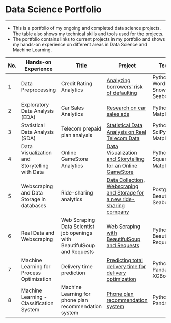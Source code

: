 # Data Science Portfolio

---

- This is a portfolio of my ongoing and completed data science projects. The table also shows my technical skills and tools used for the projects.
- The portfolio contains links to current projects in my portfolio and shows my hands-on experience on different areas in Data Science and Machine Learning.

| No. |    Hands-on Experience |            Title                 |        Project       | Technical skills       |  Completed   |
|---- |   -------------------- |   ------------------------------ |     -------------   |--------------- |  ---------   |
|1    |   Data Preprocessing   |     Credit Rating Analytics          | [Analyzing borrowers’ risk of defaulting](https://github.com/chuksoo/credit_rating_analytics/blob/main/credit_rating_analytics.ipynb)           | Python, NLTK, WordNetLemmatizer, SnowballStemmer, Seaborn, Matplotlib |       &#9745; |
|2    |   Exploratory Data Analysis (EDA)   | Car Sales Analytics          | [Research on car sales ads](https://github.com/chuksoo/vehicle_price_analytics/blob/main/car_sales_EDA.ipynb)           | Python, Seaborn, Matplotlib |       &#9745; |
|3    |   Statistical Data Analysis (SDA)   | Telecom prepaid plan analysis       | [Statistical Data Analysis on Real Telecom Data](https://github.com/chuksoo/telecom_prepaid_plan_analytics/blob/main/megaline_phone_plan_SDA.ipynb)           | Python, Numpy, SciPy, Seaborn, Matplotlib |       &#9745; |
|4    |   Data Visualization and Storytelling with Data   | Online GameStore Analytics       | [Data Visualization and Storytelling for an Online GameStore](https://github.com/chuksoo/online_gamestore_analytics/blob/main/online_gamestore_analytics.ipynb)           | Python, Pandas, Squarify, Seaborn, Matplotlib |       &#9745; |
|5    |   Webscraping and Data Storage in databases  | Ride-sharing analytics       | [Data Collection, Webscraping and Storage for a new ride-sharing company](https://github.com/chuksoo/ride_sharing_analytics/blob/main/ride_sharing_SQL.ipynb)           | PostgreSQL, Python, BeautifulSoup, Seaborn, Matplotlib |       &#9744; |
|6    |   Real Data and Webscraping  | Web Scraping Data Scientist job openings with BeautifulSoup and Requests    | [Web Scraping with BeautifulSoup and Requests](https://github.com/chuksoo/bs4-web-scraper/blob/main/PyScrape.ipynb)           | Python, BeautifulSoup, Requests |       &#9745; |
|7    |   Machine Learning for Process Optimization  | Delivery time prediction   | [Predicting total delivery time for delivery optimization](https://github.com/chuksoo/dash_to_predict/blob/main/dash_predictML.ipynb)           | Python, ScikitLearn, Pandas, Seaborn, XGBoost |       &#9744; |
|8    |   Machine Learning - Classification System  | Machine Learning for phone plan recommendation system    | [Phone plan recommendation system](https://github.com/chuksoo/telecom_recommender_systemML/blob/main/telecom_recommender_systemML.ipynb)           | Python, ScikitLearn, Pandas |       &#9744; |
